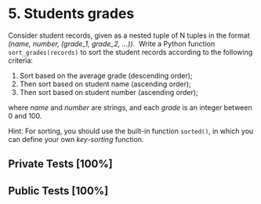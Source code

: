 # 5. Students grades

Consider student records, given as a nested tuple of N tuples in the format *(name, number, (grade\_1, grade\_2, ...))*.  Write a Python function `sort_grades(records)` to sort the student records according to the following criteria:


1. Sort based on the average grade (descending order);
2. Then sort based on student name (ascending order);
3. Then sort based on student number (ascending order);


where *name* and *number* are strings, and each *grade* is an integer between 0 and 100.


Hint: For sorting, you should use the built-in function `sorted()`, in which you can define your own *key-sorting* function.



## Private Tests [100%]

## Public Tests [100%]
